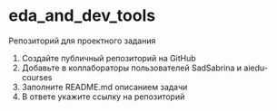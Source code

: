 # eda_and_dev_tools

Репозиторий для проектного задания
1. Создайте публичный репозиторий на GitHub
2. Добавьте в коллабораторы пользователей SadSabrina и aiedu-courses
3. Заполните README.md описанием задачи
4. В ответе укажите ссылку на репозиторий

